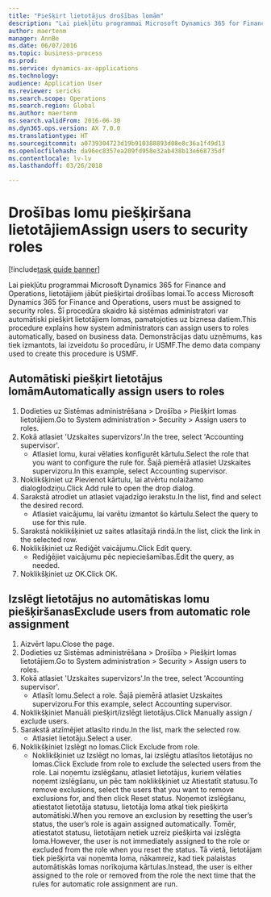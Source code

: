 ```yaml
--- 
title: "Piešķirt lietotājus drošības lomām"
description: "Lai piekļūtu programmai Microsoft Dynamics 365 for Finance and Operations, lietotājiem jābūt piešķirtai drošības lomai."
author: maertenm
manager: AnnBe
ms.date: 06/07/2016
ms.topic: business-process
ms.prod: 
ms.service: dynamics-ax-applications
ms.technology: 
audience: Application User
ms.reviewer: sericks
ms.search.scope: Operations
ms.search.region: Global
ms.author: maertenm
ms.search.validFrom: 2016-06-30
ms.dyn365.ops.version: AX 7.0.0
ms.translationtype: HT
ms.sourcegitcommit: a0739304723d19b910388893d08e8c36a1f49d13
ms.openlocfilehash: da96ec8357ea209fd958e32ab438b13e668735df
ms.contentlocale: lv-lv
ms.lasthandoff: 03/26/2018

---
```

# <a name="assign-users-to-security-roles"></a><span data-ttu-id="546ff-103">Drošības lomu piešķiršana lietotājiem</span><span class="sxs-lookup"><span data-stu-id="546ff-103">Assign users to security roles</span></span>

[!include[task guide banner](../../includes/task-guide-banner.md)]

<span data-ttu-id="546ff-104">Lai piekļūtu programmai Microsoft Dynamics 365 for Finance and Operations, lietotājiem jābūt piešķirtai drošības lomai.</span><span class="sxs-lookup"><span data-stu-id="546ff-104">To access Microsoft Dynamics 365 for Finance and Operations, users must be assigned to security roles.</span></span> <span data-ttu-id="546ff-105">Šī procedūra skaidro kā sistēmas administratori var automātiski piešķirt lietotājiem lomas, pamatojoties uz biznesa datiem.</span><span class="sxs-lookup"><span data-stu-id="546ff-105">This procedure explains how system administrators can assign users to roles automatically, based on business data.</span></span> <span data-ttu-id="546ff-106">Demonstrācijas datu uzņēmums, kas tiek izmantots, lai izveidotu šo procedūru, ir USMF.</span><span class="sxs-lookup"><span data-stu-id="546ff-106">The demo data company used to create this procedure is USMF.</span></span>


## <a name="automatically-assign-users-to-roles"></a><span data-ttu-id="546ff-107">Automātiski piešķirt lietotājus lomām</span><span class="sxs-lookup"><span data-stu-id="546ff-107">Automatically assign users to roles</span></span>
1. <span data-ttu-id="546ff-108">Dodieties uz Sistēmas administrēšana > Drošība > Piešķirt lomas lietotājiem.</span><span class="sxs-lookup"><span data-stu-id="546ff-108">Go to System administration > Security > Assign users to roles.</span></span>
2. <span data-ttu-id="546ff-109">Kokā atlasiet 'Uzskaites supervizors'.</span><span class="sxs-lookup"><span data-stu-id="546ff-109">In the tree, select 'Accounting supervisor'.</span></span>
    * <span data-ttu-id="546ff-110">Atlasiet lomu, kurai vēlaties konfigurēt kārtulu.</span><span class="sxs-lookup"><span data-stu-id="546ff-110">Select the role that you want to configure the rule for.</span></span> <span data-ttu-id="546ff-111">Šajā piemērā atlasiet Uzskaites supervizoru.</span><span class="sxs-lookup"><span data-stu-id="546ff-111">In this example, select Accounting supervisor.</span></span>  
3. <span data-ttu-id="546ff-112">Noklikšķiniet uz Pievienot kārtulu, lai atvērtu nolaižamo dialoglodziņu.</span><span class="sxs-lookup"><span data-stu-id="546ff-112">Click Add rule to open the drop dialog.</span></span>
4. <span data-ttu-id="546ff-113">Sarakstā atrodiet un atlasiet vajadzīgo ierakstu.</span><span class="sxs-lookup"><span data-stu-id="546ff-113">In the list, find and select the desired record.</span></span>
    * <span data-ttu-id="546ff-114">Atlasiet vaicājumu, lai varētu izmantot šo kārtulu.</span><span class="sxs-lookup"><span data-stu-id="546ff-114">Select the query to use for this rule.</span></span>  
5. <span data-ttu-id="546ff-115">Sarakstā noklikšķiniet uz saites atlasītajā rindā.</span><span class="sxs-lookup"><span data-stu-id="546ff-115">In the list, click the link in the selected row.</span></span>
6. <span data-ttu-id="546ff-116">Noklikšķiniet uz Rediģēt vaicājumu.</span><span class="sxs-lookup"><span data-stu-id="546ff-116">Click Edit query.</span></span>
    * <span data-ttu-id="546ff-117">Rediģējiet vaicājumu pēc nepieciešamības.</span><span class="sxs-lookup"><span data-stu-id="546ff-117">Edit the query, as needed.</span></span>  
7. <span data-ttu-id="546ff-118">Noklikšķiniet uz OK.</span><span class="sxs-lookup"><span data-stu-id="546ff-118">Click OK.</span></span>

## <a name="exclude-users-from-automatic-role-assignment"></a><span data-ttu-id="546ff-119">Izslēgt lietotājus no automātiskas lomu piešķiršanas</span><span class="sxs-lookup"><span data-stu-id="546ff-119">Exclude users from automatic role assignment</span></span>
1. <span data-ttu-id="546ff-120">Aizvērt lapu.</span><span class="sxs-lookup"><span data-stu-id="546ff-120">Close the page.</span></span>
2. <span data-ttu-id="546ff-121">Dodieties uz Sistēmas administrēšana > Drošība > Piešķirt lomas lietotājiem.</span><span class="sxs-lookup"><span data-stu-id="546ff-121">Go to System administration > Security > Assign users to roles.</span></span>
3. <span data-ttu-id="546ff-122">Kokā atlasiet 'Uzskaites supervizors'.</span><span class="sxs-lookup"><span data-stu-id="546ff-122">In the tree, select 'Accounting supervisor'.</span></span>
    * <span data-ttu-id="546ff-123">Atlasīt lomu.</span><span class="sxs-lookup"><span data-stu-id="546ff-123">Select a role.</span></span> <span data-ttu-id="546ff-124">Šajā piemērā atlasiet Uzskaites supervizoru.</span><span class="sxs-lookup"><span data-stu-id="546ff-124">For this example, select Accounting supervisor.</span></span>  
4. <span data-ttu-id="546ff-125">Noklikšķiniet Manuāli piešķirt/izslēgt lietotājus.</span><span class="sxs-lookup"><span data-stu-id="546ff-125">Click Manually assign / exclude users.</span></span>
5. <span data-ttu-id="546ff-126">Sarakstā atzīmējiet atlasīto rindu.</span><span class="sxs-lookup"><span data-stu-id="546ff-126">In the list, mark the selected row.</span></span>
    * <span data-ttu-id="546ff-127">Atlasiet lietotāju.</span><span class="sxs-lookup"><span data-stu-id="546ff-127">Select a user.</span></span>  
6. <span data-ttu-id="546ff-128">Noklikšķiniet Izslēgt no lomas.</span><span class="sxs-lookup"><span data-stu-id="546ff-128">Click Exclude from role.</span></span>
    * <span data-ttu-id="546ff-129">Noklikšķiniet uz Izslēgt no lomas, lai izslēgtu atlasītos lietotājus no lomas.</span><span class="sxs-lookup"><span data-stu-id="546ff-129">Click Exclude from role to exclude the selected users from the role.</span></span> <span data-ttu-id="546ff-130">Lai noņemtu izslēgšanu, atlasiet lietotājus, kuriem vēlaties noņemt izslēgšanu, un pēc tam noklikšķiniet uz Atiestatīt statusu.</span><span class="sxs-lookup"><span data-stu-id="546ff-130">To remove exclusions, select the users that you want to remove exclusions for, and then click Reset status.</span></span> <span data-ttu-id="546ff-131">Noņemot izslēgšanu, atiestatot lietotāja statusu, lietotāja loma atkal tiek piešķirta automātiski.</span><span class="sxs-lookup"><span data-stu-id="546ff-131">When you remove an exclusion by resetting the user’s status, the user’s role is again assigned automatically.</span></span> <span data-ttu-id="546ff-132">Tomēr, atiestatot statusu, lietotājam netiek uzreiz piešķirta vai izslēgta loma.</span><span class="sxs-lookup"><span data-stu-id="546ff-132">However, the user is not immediately assigned to the role or excluded from the role when you reset the status.</span></span> <span data-ttu-id="546ff-133">Tā vietā, lietotājam tiek piešķirta vai noņemta loma, nākamreiz, kad tiek palaistas automātiskās lomas norīkojuma kārtulas.</span><span class="sxs-lookup"><span data-stu-id="546ff-133">Instead, the user is either assigned to the role or removed from the role the next time that the rules for automatic role assignment are run.</span></span>  


